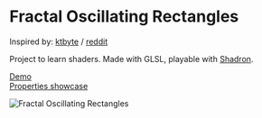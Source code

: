 # Fractal Oscillating Rectangles

Inspired by: [ktbyte](https://www.ktbyte.com/projects/project/129651/fractal-oscillating-rectangles) / [reddit](https://www.reddit.com/r/gonwild/comments/ad7wfq/fractal_oscillating_rectangles/)

Project to learn shaders. Made with GLSL, playable with [Shadron](https://www.arteryengine.com/shadron/).

[Demo](https://giant.gfycat.com/UnfortunateFantasticAfricanpiedkingfisher.webm)  
[Properties showcase](https://www.youtube.com/watch?v=IX-bLb6rUeY)

![Fractal Oscillating Rectangles](https://i.imgur.com/GG5MEG8.png "Fractal Oscillating Rectangles")
